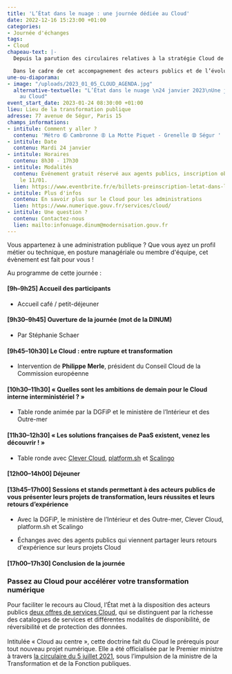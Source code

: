 ```yaml
---
title: 'L’État dans le nuage : une journée dédiée au Cloud'
date: 2022-12-16 15:23:00 +01:00
categories:
- Journée d'échanges
tags:
- Cloud
chapeau-text: |-
  Depuis la parution des circulaires relatives à la stratégie Cloud de l'État et à la doctrine d'utilisation du Cloud, la DINUM accompagne les administrations publiques dans l'adoption de cette technologie.

  Dans le cadre de cet accompagnement des acteurs publics et de l’évolution des pratiques numériques, l'équipe Cloud de la DINUM a le plaisir de vous convier à une journée dédiée au Cloud !
une-ou-diaporama:
- image: "/uploads/2023_01_05_CLOUD_AGENDA.jpg"
  alternative-textuelle: "L’État dans le nuage \n24 janvier 2023\nUne journée consacrée
    au Cloud"
event_start_date: 2023-01-24 08:30:00 +01:00
lieu: Lieu de la transformation publique
adresse: 77 avenue de Ségur, Paris 15
champs_informations:
- intitule: Comment y aller ?
  contenu: 'Métro ➅ Cambronne ➇ La Motte Piquet - Grenelle ➉ Ségur '
- intitule: Date
  contenu: Mardi 24 janvier
- intitule: Horaires
  contenu: 8h30 - 17h30
- intitule: Modalités
  contenu: Evénement gratuit réservé aux agents publics, inscription obligatoire avant
    le 11/01.
  lien: https://www.eventbrite.fr/e/billets-preinscription-letat-dans-le-nuage-une-journee-dediee-au-cloud-482510189967
- intitule: Plus d'infos
  contenu: En savoir plus sur le Cloud pour les administrations
  lien: https://www.numerique.gouv.fr/services/cloud/
- intitule: Une question ?
  contenu: Contactez-nous
  lien: mailto:infonuage.dinum@modernisation.gouv.fr
---
```


Vous appartenez à une administration publique ? Que vous ayez un profil métier ou technique, en posture managériale ou membre d'équipe, cet évènement est fait pour vous !

Au programme de cette journée :

#### **[9h–9h25] Accueil des participants**
* Accueil café / petit-déjeuner

#### **[9h30–9h45] Ouverture de la journée (mot de la DINUM)**
* Par Stéphanie Schaer

#### **[9h45–10h30] Le Cloud : entre rupture et transformation**
* Intervention de **Philippe Merle**, président du Conseil Cloud de la Commission européenne 

#### **[10h30–11h30] « Quelles sont les ambitions de demain pour le Cloud interne interministériel ? »**
* Table ronde animée par la DGFiP et le ministère de l’Intérieur et des Outre-mer

#### **[11h30–12h30] « Les solutions françaises de PaaS existent, venez les découvrir ! »**
* Table ronde avec [Clever Cloud](https://www.clever-cloud.com/fr/), [platform.sh](https://platform.sh/regions/france/) et [Scalingo](https://scalingo.com/fr)

#### **[12h00–14h00] Déjeuner**

#### **[13h45–17h00] Sessions et stands permettant à des acteurs publics de vous présenter leurs projets de transformation, leurs réussites et leurs retours d’expérience**
* Avec la DGFiP, le ministère de l’Intérieur et des Outre-mer, Clever Cloud, platform.sh et Scalingo

* Échanges avec des agents publics qui viennent partager leurs retours d'expérience sur leurs projets Cloud

#### **[17h00–17h30] Conclusion de la journée**

<div class="noir encadre" style="margin-bottom:30px;"><h3 class="h4">Passez au Cloud pour accélérer votre transformation numérique</h3>
<p>Pour faciliter le recours au Cloud, l’État met à la disposition des acteurs publics <a href="https://www.numerique.gouv.fr/services/cloud/"> deux offres de services Cloud</a>, qui se distinguent par la richesse des catalogues de services et différentes modalités de disponibilité, de réversibilité et de protection des données.
<br>
<br>Intitulée « Cloud au centre », cette doctrine fait du Cloud le prérequis pour tout nouveau projet numérique. Elle a été officialisée par le Premier ministre à travers <a href="https://www.legifrance.gouv.fr/circulaire/id/45205"> la circulaire du 5 juillet 2021</a>, sous l’impulsion de la ministre de la Transformation et de la Fonction publiques.
</p></div>
